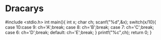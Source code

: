 # Dracarys
#include <stdio.h>
int main(){
    int x;
    char ch;
    scanf("%d",&x);
    switch(x/10){
        case 10:case 9:
        ch='A';break;
        case 8:
        ch='B';break;
        case 7:
        ch='C';break;
        case 6:
        ch='D';break;
        default:
        ch='E';break;
    }
    printf("%c",ch);
	return 0;
}

